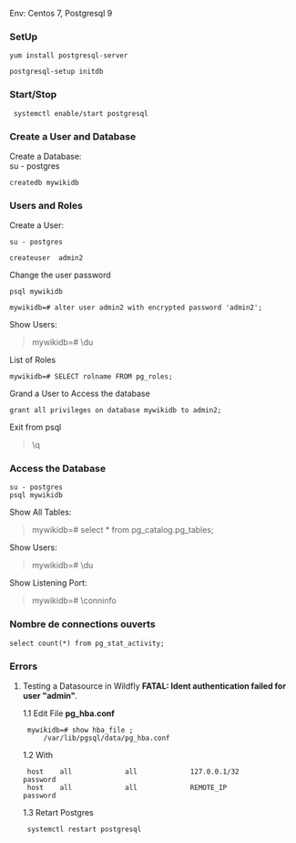 Env: Centos 7, Postgresql 9

### SetUp 
    yum install postgresql-server

	postgresql-setup initdb

### Start/Stop
     systemctl enable/start postgresql


### Create a User and Database

Create a Database:    
	su - postgres

	createdb mywikidb

### Users and Roles

Create a User:
	
	su - postgres

	createuser  admin2

Change the user password

	psql mywikidb

	mywikidb=# alter user admin2 with encrypted password 'admin2';
	
Show Users:
> mywikidb=# \du

List of Roles

	mywikidb=# SELECT rolname FROM pg_roles;


Grand a User to Access the database

	grant all privileges on database mywikidb to admin2;

Exit from psql
>\q

### Access the Database
	su - postgres
	psql mywikidb

Show All Tables:
> mywikidb=# select * from pg_catalog.pg_tables;

Show Users:
> mywikidb=# \du

Show Listening Port:
>mywikidb=# \conninfo

### Nombre de connections ouverts

	select count(*) from pg_stat_activity;

### Errors
1. Testing a Datasource in Wildfly **FATAL: Ident authentication failed for user "admin"**. 

	1.1 Edit File **pg_hba.conf**

		mywikidb=# show hba_file ;
        	/var/lib/pgsql/data/pg_hba.conf

	1.2 With

		host    all             all             127.0.0.1/32         password
		host    all             all             REMOTE_IP            password

	1.3 Retart Postgres

		systemctl restart postgresql